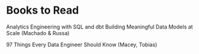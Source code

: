 # Books to Read
 
 Analytics Engineering with SQL and dbt Building Meaningful Data Models at Scale (Machado & Russa)
 
 97 Things Every Data Engineer Should Know (Macey, Tobias)
